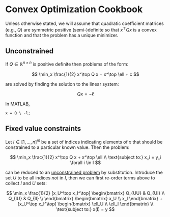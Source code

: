 # Convex Optimization Cookbook

Unless otherwise stated, we will assume that quadratic coefficient matrices
(e.g., $Q$) are symmetric positive (semi-)definite so that $x^\top Q x$ is a convex function
and that the problem has a unique minimizer.

## Unconstrained 

If $Q \in \mathbb{R}^{n \times n}$ is positive definite then problems of the
form:

$$ \min_x \frac{1}{2} x^\top Q x + x^\top \ell + c $$

are solved by finding the solution to the linear system:

$$ Q x = - \ell $$

In MATLAB,

```
x = Q \ -l;
```


## Fixed value constraints

Let $I \in [1,\dots,n]^m$ be a set of indices indicating elements of $x$ that
should be constrained to a particular known value. Then the problem:

$$ \min_x \frac{1}{2} x^\top Q x + x^\top \ell \\
\text{subject to:} x_i = y_i \forall i \in I
$$

can be reduced to an [unconstrained problem](#unconstrained) by substitution.
Introduce the set $U$ to be all indices _not_ in $I$, then we can first re-order
terms above to collect $I$ and $U$ sets:

$$ \min_x \frac{1}{2} [x_U^\top x_I^\top] 
\begin{bmatrix}
Q_{UU} & Q_{UI} \\
Q_{IU} & Q_{II} \\
\end{bmatrix}
\begin{bmatrix}
x_U \\
x_I 
\end{bmatrix}
+
[x_U^\top x_I^\top] 
\begin{bmatrix}
\ell_U \\
\ell_I
\end{bmatrix} \\
\text{subject to:} x(I) = y
$$
